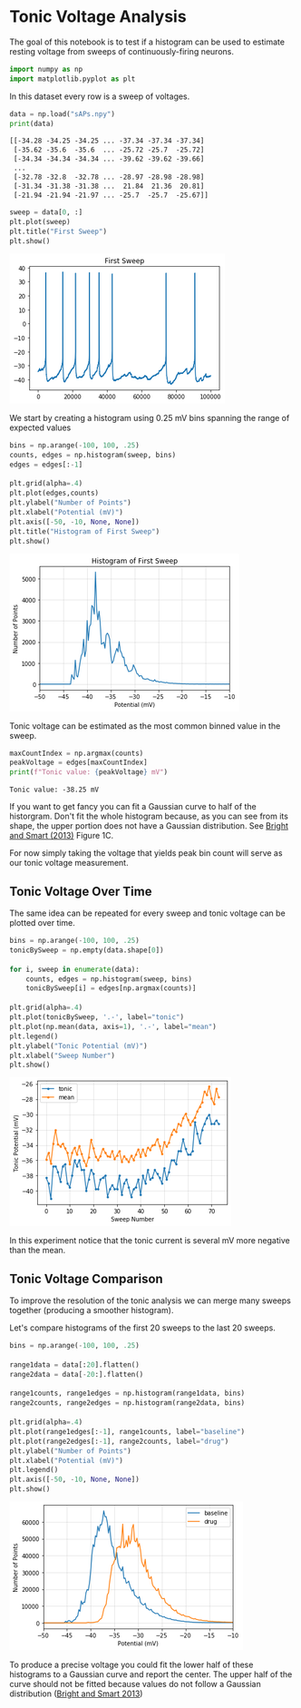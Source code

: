 # Tonic Voltage Analysis

The goal of this notebook is to test if a histogram can be used to estimate resting voltage from sweeps of continuously-firing neurons.


```python
import numpy as np
import matplotlib.pyplot as plt
```

In this dataset every row is a sweep of voltages.


```python
data = np.load("sAPs.npy")
print(data)
```

    [[-34.28 -34.25 -34.25 ... -37.34 -37.34 -37.34]
     [-35.62 -35.6  -35.6  ... -25.72 -25.7  -25.72]
     [-34.34 -34.34 -34.34 ... -39.62 -39.62 -39.66]
     ...
     [-32.78 -32.8  -32.78 ... -28.97 -28.98 -28.98]
     [-31.34 -31.38 -31.38 ...  21.84  21.36  20.81]
     [-21.94 -21.94 -21.97 ... -25.7  -25.7  -25.67]]
    


```python
sweep = data[0, :]
plt.plot(sweep)
plt.title("First Sweep")
plt.show()
```


![png](output_4_0.png)


We start by creating a histogram using 0.25 mV bins spanning the range of expected values


```python
bins = np.arange(-100, 100, .25)
counts, edges = np.histogram(sweep, bins)
edges = edges[:-1]

plt.grid(alpha=.4)
plt.plot(edges,counts)
plt.ylabel("Number of Points")
plt.xlabel("Potential (mV)")
plt.axis([-50, -10, None, None])
plt.title("Histogram of First Sweep")
plt.show()
```


![png](output_6_0.png)


Tonic voltage can be estimated as the most common binned value in the sweep.


```python
maxCountIndex = np.argmax(counts)
peakVoltage = edges[maxCountIndex]
print(f"Tonic value: {peakVoltage} mV")
```

    Tonic value: -38.25 mV
    

If you want to get fancy you can fit a Gaussian curve to half of the historgram. Don't fit the whole histogram because, as you can see from its shape, the upper portion does not have a Gaussian distribution. See [Bright and Smart (2013)](https://www.ncbi.nlm.nih.gov/pmc/articles/PMC3852068/) Figure 1C.

For now simply taking the voltage that yields peak bin count will serve as our tonic voltage measurement.

## Tonic Voltage Over Time

The same idea can be repeated for every sweep and tonic voltage can be plotted over time.


```python
bins = np.arange(-100, 100, .25)
tonicBySweep = np.empty(data.shape[0])

for i, sweep in enumerate(data):
    counts, edges = np.histogram(sweep, bins)
    tonicBySweep[i] = edges[np.argmax(counts)]
    
plt.grid(alpha=.4)
plt.plot(tonicBySweep, '.-', label="tonic")
plt.plot(np.mean(data, axis=1), '.-', label="mean")
plt.legend()
plt.ylabel("Tonic Potential (mV)")
plt.xlabel("Sweep Number")
plt.show()
```


![png](output_11_0.png)


In this experiment notice that the tonic current is several mV more negative than the mean.

## Tonic Voltage Comparison

To improve the resolution of the tonic analysis we can merge many sweeps together (producing a smoother histogram).

Let's compare histograms of the first 20 sweeps to the last 20 sweeps.


```python
bins = np.arange(-100, 100, .25)

range1data = data[:20].flatten()
range2data = data[-20:].flatten()
    
range1counts, range1edges = np.histogram(range1data, bins)
range2counts, range2edges = np.histogram(range2data, bins)

plt.grid(alpha=.4)
plt.plot(range1edges[:-1], range1counts, label="baseline")
plt.plot(range2edges[:-1], range2counts, label="drug")
plt.ylabel("Number of Points")
plt.xlabel("Potential (mV)")
plt.legend()
plt.axis([-50, -10, None, None])
plt.show()
```


![png](output_14_0.png)


To produce a precise voltage you could fit the lower half of these histograms to a Gaussian curve and report the center. The upper half of the curve should not be fitted because values do not follow a Gaussian distribution ([Bright and Smart 2013](https://www.ncbi.nlm.nih.gov/pmc/articles/PMC3852068/))
